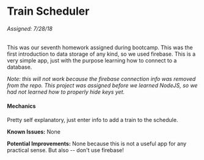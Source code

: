 # Train Scheduler
###### Assigned: 7/28/18

This was our seventh homework assigned during bootcamp. This was the first introduction to data storage of any kind, so we used firebase. This is a very simple app, just with the purpose learning how to connect to a database.

*Note: this will not work because the firebase connection info was removed from the repo. This project was assigned before we learned NodeJS, so we had not learned how to properly hide keys yet.*

#### Mechanics
Pretty self explanatory, just enter info to add a train to the schedule.

**Known Issues:** None

**Potential Improvements:** None because this is not a useful app for any practical sense. But also -- don't use firebase!
